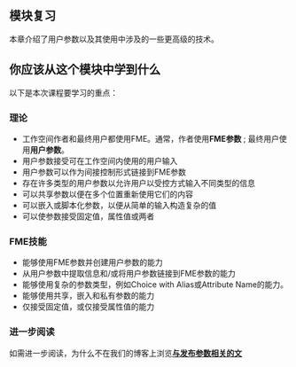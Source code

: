   <div id="readme" class="readme blob instapaper_body">
    <article class="markdown-body entry-content" itemprop="text"><h1><a id="user-content-module-review" class="anchor" aria-hidden="true" href="https://github.com/safesoftware/FMETraining/blob/Desktop-Advanced-2018/DesktopAdvanced4Parameters/4.09.ModuleReview.md#module-review"></a><font style="vertical-align: inherit;"><font style="vertical-align: inherit;">模块复习</font></font></h1>
<p><font style="vertical-align: inherit;"><font style="vertical-align: inherit;">本章介绍了用户参数以及其使用中涉及的一些更高级的技术。</font></font></p>
<h2><a id="user-content-what-you-should-have-learned-from-this-module" class="anchor" aria-hidden="true" href="https://github.com/safesoftware/FMETraining/blob/Desktop-Advanced-2018/DesktopAdvanced4Parameters/4.09.ModuleReview.md#what-you-should-have-learned-from-this-module"></a><font style="vertical-align: inherit;"><font style="vertical-align: inherit;">你应该从这个模块中学到什么</font></font></h2>
<p><font style="vertical-align: inherit;"><font style="vertical-align: inherit;">以下是本次课程要学习的重点：</font></font></p>
<h3><a id="user-content-theory" class="anchor" aria-hidden="true" href="https://github.com/safesoftware/FMETraining/blob/Desktop-Advanced-2018/DesktopAdvanced4Parameters/4.09.ModuleReview.md#theory"></a><font style="vertical-align: inherit;"><font style="vertical-align: inherit;">理论</font></font></h3>
<ul>
<li><font style="vertical-align: inherit;"><font style="vertical-align: inherit;">工作空间作者和最终用户都使用FME。</font><font style="vertical-align: inherit;">通常，作者使用</font></font><strong><font style="vertical-align: inherit;"><font style="vertical-align: inherit;">FME参数</font></font></strong><font style="vertical-align: inherit;"><font style="vertical-align: inherit;"> ; </font><font style="vertical-align: inherit;">最终用户使用</font></font><strong><font style="vertical-align: inherit;"><font style="vertical-align: inherit;">用户参数</font></font></strong><font style="vertical-align: inherit;"><font style="vertical-align: inherit;">。</font></font></li>
<li><font style="vertical-align: inherit;"><font style="vertical-align: inherit;">用户参数接受可在工作空间内使用的用户输入</font></font></li>
<li><font style="vertical-align: inherit;"><font style="vertical-align: inherit;">用户参数可以作为间接控制形式链接到FME参数</font></font></li>
<li><font style="vertical-align: inherit;"><font style="vertical-align: inherit;">存在许多类型的用户参数以允许用户以受控方式输入不同类型的信息</font></font></li>
<li><font style="vertical-align: inherit;"><font style="vertical-align: inherit;">可以共享参数以便在多个位置重新使用它们的内容</font></font></li>
<li><font style="vertical-align: inherit;"><font style="vertical-align: inherit;">可以嵌入或脚本化参数，以便从简单的输入构造复杂的值</font></font></li>
<li><font style="vertical-align: inherit;"><font style="vertical-align: inherit;">可以使参数接受固定值，属性值或两者</font></font></li>
</ul>
<h3><a id="user-content-fme-skills" class="anchor" aria-hidden="true" href="https://github.com/safesoftware/FMETraining/blob/Desktop-Advanced-2018/DesktopAdvanced4Parameters/4.09.ModuleReview.md#fme-skills"></a><font style="vertical-align: inherit;"><font style="vertical-align: inherit;">FME技能</font></font></h3>
<ul>
<li><font style="vertical-align: inherit;"><font style="vertical-align: inherit;">能够使用FME参数并创建用户参数的能力</font></font></li>
<li><font style="vertical-align: inherit;"><font style="vertical-align: inherit;">从用户参数中提取信息和/或将用户参数链接到FME参数的能力</font></font></li>
<li><font style="vertical-align: inherit;"><font style="vertical-align: inherit;">能够使用复杂的参数类型，例如Choice with Alias或Attribute Name的能力。</font></font></li>
<li><font style="vertical-align: inherit;"><font style="vertical-align: inherit;">能够使用共享，嵌入和私有参数的能力</font></font></li>
<li><font style="vertical-align: inherit;"><font style="vertical-align: inherit;">仅接受固定值，或仅接受属性值的能力</font></font></li>
</ul>
<h3><a id="user-content-further-reading" class="anchor" aria-hidden="true" href="https://github.com/safesoftware/FMETraining/blob/Desktop-Advanced-2018/DesktopAdvanced4Parameters/4.09.ModuleReview.md#further-reading"></a><font style="vertical-align: inherit;"><font style="vertical-align: inherit;">进一步阅读</font></font></h3>
<p><font style="vertical-align: inherit;"><font style="vertical-align: inherit;">如需进一步阅读，为什么不在</font><font style="vertical-align: inherit;">我们的博客上</font><font style="vertical-align: inherit;">浏览</font></font><strong><a href="http://blog.safe.com/tag/published-parameters/" rel="nofollow"><font style="vertical-align: inherit;"><font style="vertical-align: inherit;">与发布参数相关的文</font></font></a></strong><font style="vertical-align: inherit;"></font></p>
</article>
  </div>
